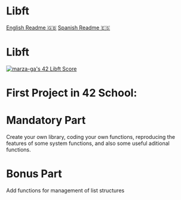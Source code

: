 <h1>Libft</h1>	

<a href="README.md">English Readme <g-emoji class="g-emoji" alias="gb" fallback-src="https://github.githubassets.com/images/icons/emoji/unicode/1f1ec-1f1e7.png">🇬🇧</g-emoji></a>
<a href="README-es.md">Spanish Readme <g-emoji class="g-emoji" alias="es" fallback-src="https://github.githubassets.com/images/icons/emoji/unicode/1f1ea-1f1f8.png">🇪🇸</g-emoji></a>

# Libft
<a href="https://github.com/JaeSeoKim/badge42"><img src="https://badge42.vercel.app/api/v2/cl8afmpq800110gigpyvjzcj3/project/2454232" alt="marza-ga's 42 Libft Score" /></a>


# First Project in 42 School: 

# Mandatory Part
Create your own library, coding your own functions, reproducing the features of some system functions, and also some useful aditional functions.

# Bonus Part
Add functions for management of list structures